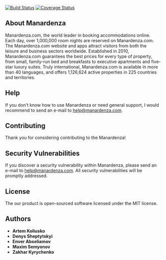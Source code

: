 [![Build Status](https://travis-ci.org/Sheptytskyid/JavaCoreFinalProjectGroup6.svg?branch=master)](https://travis-ci.org/Sheptytskyid/JavaCoreFinalProjectGroup6)
[![Coverage Status](https://coveralls.io/repos/github/Sheptytskyid/JavaCoreFinalProjectGroup6/badge.svg?branch=coveralls_integration)](https://coveralls.io/github/Sheptytskyid/JavaCoreFinalProjectGroup6?branch=coveralls_integration)

## About Manardenza
Manardenza.com, the world leader in booking accommodations online. Each day, over 1,000,000 room nights are reserved on Manardenza.com. The Manardenza.com website and apps attract visitors from both the leisure and business sectors worldwide.
Established in 2010, Manardenza.com guarantees the best prices for every type of property, from small, family-run bed and breakfasts to executive apartments and five-star luxury suites. Truly international, Manardenza.com is available in more than 40 languages, and offers 1,126,624 active properties in 225 countries and territories.

## Help
If you don't know how to use Manardenza or need general support, I would recommend to send an e-mail to help@manardenza.com.

## Contributing
Thank you for considering contributing to the Manardenza! 

## Security Vulnerabilities
If you discover a security vulnerability within Manardenza, please send an e-mail to help@manardenza.com. All security vulnerabilities will be promptly addressed.

## License
The our product is open-sourced software licensed under the MIT license.

## Authors
* **Artem Koliusko**
* **Denys Sheptytskyi**
* **Enver Abseliamov**
* **Maxim Semyonov**
* **Zakhar Kyrychenko**
